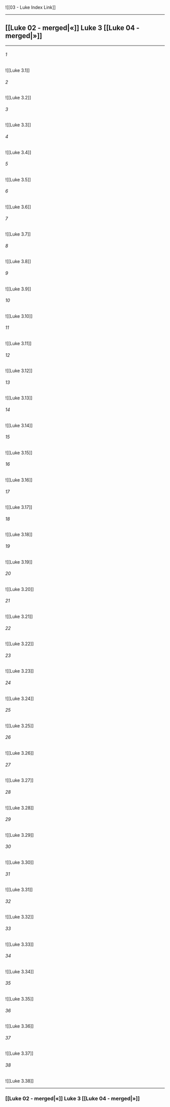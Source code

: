![[03 - Luke Index Link]]

---
##  [[Luke 02 - merged|«]] Luke 3 [[Luke 04 - merged|»]]

---

###### 1
![[Luke 3.1]] 

###### 2
![[Luke 3.2]] 

###### 3
![[Luke 3.3]] 

###### 4
![[Luke 3.4]]

###### 5 
![[Luke 3.5]] 

###### 6
![[Luke 3.6]] 

###### 7
![[Luke 3.7]] 

###### 8
![[Luke 3.8]] 

###### 9
![[Luke 3.9]] 

###### 10
![[Luke 3.10]] 

###### 11
![[Luke 3.11]] 

###### 12
![[Luke 3.12]]

###### 13
![[Luke 3.13]] 

###### 14
![[Luke 3.14]] 

###### 15
![[Luke 3.15]]

###### 16
![[Luke 3.16]] 

###### 17
![[Luke 3.17]]

###### 18
![[Luke 3.18]] 

###### 19
![[Luke 3.19]] 

###### 20
![[Luke 3.20]]

###### 21
![[Luke 3.21]] 

###### 22
![[Luke 3.22]] 

###### 23
![[Luke 3.23]]

###### 24
![[Luke 3.24]] 

###### 25
![[Luke 3.25]]

###### 26
![[Luke 3.26]] 

###### 27
![[Luke 3.27]] 

###### 28
![[Luke 3.28]]

###### 29
![[Luke 3.29]] 

###### 30
![[Luke 3.30]] 

###### 31
![[Luke 3.31]] 

###### 32
![[Luke 3.32]] 

###### 33
![[Luke 3.33]]

###### 34
![[Luke 3.34]] 

###### 35
![[Luke 3.35]]

###### 36
![[Luke 3.36]] 

###### 37
![[Luke 3.37]] 

###### 38
![[Luke 3.38]]


---
###  [[Luke 02 - merged|«]] Luke 3 [[Luke 04 - merged|»]]